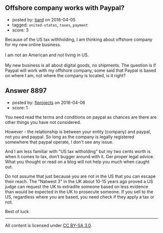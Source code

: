 ## Offshore company works with Paypal?

- posted by: [bard](https://stackexchange.com/users/3139279/bard) on 2016-04-05
- tagged: `united-states`, `taxes`, `payment`
- score: 3

Because of the US tax withholding, I am thinking about offshore company for my new online business.<br/><br/>
I am not an American and not living in US.<br/><br/>
My new business is all about digital goods, no shipments. The question is if Paypal will work with my offshore company, some said that Paypal is based on where I am, not where the company is located, is it right?


## Answer 8897

- posted by: [fiprojects](https://stackexchange.com/users/5370155/fiprojects) on 2016-04-06
- score: 1

You need read the terms and conditions on paypal as chances are there are other things you have not considered.

However - the relationship is between your entity (company) and paypal, not you and paypal. So long as the company is legally registered somewhere that paypal operate, I don't see any issue.

And I am less familiar with "US tax witholding" but my two cents worth is when it comes to tax, don't bugger around with it. Ger proper legal advice. What you thought or read on a blog will not help you much when caught out.

Do not assume that just because you are not in the US that you can escape their reach.  The "Natwest 3" in the UK about 10-15 years ago proved a US judge can request the UK to extradite someone based on less evidence than would be expected in the UK to prosecute someone. If you sell to the US, regardless where you are based, you need check if they apply a tax or not. 

Best of luck



---

All content is licensed under [CC BY-SA 3.0](https://creativecommons.org/licenses/by-sa/3.0/).
